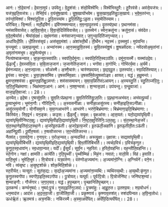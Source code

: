 

  
आन॑:। नो॒दे॒वानां॑। दे॒वाना॒मुप॑। उप॑वेतु। वे॒तु॒शंस॑:। शंसो॒विश्वे॑भि:। विश्वे॑भिस्तु॒रै:। तु॒रैरव॑से। अव॑से॒यज॑त्र:। यज॑त्र॒इति॒यज॑त्र:।। तेभि॑र्व॒यं। व॒यंसु॑ष॒खाय॑:। सु॒ष॒खायो॑भवेम। सु॒स॒खाय॒इति॑सु॒ऽस॒खाय॑:। भ॒वे॒म॒तर॑न्त;। तर॑न्तो॒विश्वा॑। विश्वा॑दुरि॒ता। दु॒रि॒तास्या॑म। दु॒रि॒तेति॑दु॒:ऽइ॒ता। स्या॒मेति॑स्याम।।  
परि॑चित्। चि॒न्मर्त॑:। मर्तो॒द्रवि॑णं। द्रवि॑णम्ममन्यात्। म॒म॒न्या॒दृ॒तस्य॑। दृ॒तस्य॑प॒था। प॒थानम॑सा। नम॑साविवासेत्। आ॒वि॒वा॒से॒त्। वि॒वा॒से॒दिति॑विवासेत्।। उ॒तस्वेन॑। स्वेन॒क्रतु॑ना। क्रतु॑ना॒सं। संव॑देत। व॒दे॒त॒श्रेयां॑सं। श्रेया॑सं॒दक्षं॑। दक्षं॒मन॑सा। मन॑साजगृभ्यात्। ज॒गृ॒भ्या॒दिति॑जगृभ्यात्।।  
अधा॑यिधी॒ति:। धी॒तिरस॑सृग्रं। अस॑सृग्र॒मंशा॑:। अंशा॑स्ती॒र्थे। ती॒र्थेन। नद॒स्मं। द॒स्ममुप॑। मुप॑यन्ति। य॒न्त्यूमा॑:। ऊमा॒इत्यूमा॑:।। अभ्या॑नस्म। आ॒न॒स्म॒सु॒वि॒तस्य॑। सु॒वि॒तस्य॑शू॒षं। शू॒षन्नवे॑दस:। नवे॑दसोअ॒मृता॑नां। अ॒मृता॑नामभूम। अ॒भू॒मेत्य॑भूम।।  
नित्य॑श्चाकन्यात्। चा॒क॒न्या॒त्स्वप॑ति:। स्वप॑ति॒र्दमू॑ना:। स्वप॑ति॒रिति॒स्वऽप॑ति:। दमू॑ना॒यस्मै॑। यस्मा॑उदे॒व:। ऊँ॒इत्यूँ॑। दे॒वस्स॑वि॒ता। स॒वि॒ताज॒जान॑। ज॒जानेति॑ज॒जान॑।। भगो॑वा। वा॒गोभि॑:। गोभि॑रर्य॒मा। अ॒र्यमें। ईम॑नज्यात्। अ॒न॒ज्या॒त्स:। सोअ॑स्मै। अ॒स्मै॒चारु॑:। चारु॑श्छदयत्। छ॒द॒य॒दु॒त। उ॒तस्या॑त्। स्या॒दिति॑स्यात्।।  
इ॒यंसा। साभू॑या:। भू॒या॒उ॒षसा॑मिव। उ॒षसा॑मिव॒क्षा:। उ॒षसा॑मि॒वेत्यु॒षसां॑ऽइव। क्षायत्। यद्ध॑। ह॒क्षु॒मन्त॑:। क्षु॒मन्त॒श्शव॑सा। क्षु॒मन्त॒इति॑क्षु॒ऽमन्त॑:। शव॑सासमायन्। स॒मा॒य॒न्निति॑संऽआयन्।। अ॒स्यस्तु॒तिं। स्तु॒तिञ्ज॑रि॒तु:। ज॒रि॒तुर्भिक्ष॑माणा:। भिक्ष॑माणा॒आन॑:। आन॑:। न॒श्श॒ग्मास॑:। श॒ग्मास॒उप॑। उप॑यन्तु। य॒न्तु॒वाजा॑:। वाजा॒इति॒वाजा॑:।। 28।।  
अ॒स्येत्। इदे॒षा। ए॒षासु॑म॒ति:। सु॒म॒ति:प॑प्रथा॒ना। सु॒म॒तिरिति॑सु॒ऽम॒ति:। प॒प्र॒था॒नाअभ॑वत्। अभ॑वत्पू॒र्व्या। पू॒व्याभूम॑ना। भूम॑ना॒गौ:। गौरिति॒गौ;।। अ॒स्यसनी॑ळा:। सनी॑ळा॒असु॑रस्य। सनी॑ळा॒इति॒सऽनी॑ळा:। असु॑रस्य॒योनौ॑। योनौ॑समा॒ने। स॒मा॒नआभर॑णॆ। आभर॑णे। भर॑णे॒बिभ्र॑माणा:। बिभ्र॑माणा॒इति॒बिभ्र॑माणा:।  
किंस्वि॑त्। स्वि॒द्वनं॑। वन॒ङ्क:। कउ॒स:। ऊँँ॒इत्यूँ॑। सवृ॒क्ष:। वृ॒क्षआ॑स:। आ॒स॒यत॑:। यतो॒द्यावा॑पृथि॒वी। द्यावा॑पृथि॒वीनि॑ष्टत॒क्षु:। द्यावा॑पृथि॒वीइति॒द्यावा॑पृथि॒वी। नि॒ष्ट॒त॒क्षुरिति॑नि॒:ऽत॒त॒क्षु:।। सं॒त॒स्था॒नेअ॒जरे॑। सं॒त॒स्था॒नेइति॑सं॒ऽत॒स्था॒ने। अ॒जरे॑इ॒तऊ॑ती। अ॒जरे॒इत्य॒जरे॑। इ॒तऊ॑ती॒अहा॑नि। इ॒तऊ॒तीती॒त:ऽऊ॑ती। अहा॑निपू॒र्वीः। पू॒र्वीरु॒षस॑:। रु॒षसो॑जरन्त। ज॒र॒न्तेति॑जरन्त।।  
नैतव॑त्। ए॒ताव॑दे॒ना। ए॒नाप॒र:। प॒रोअ॒न्यत्। अ॒न्यदस्ति॑। अस्त्यु॒क्षा। उ॒क्षास:। सद्यावा॑पृथि॒वी। द्यावा॑पृथि॒वीबि॑भर्ति। द्यावा॑पृथि॒वीइति॒द्यावा॑पृथि॒वी। बि॒भ॒र्तीति॑बिभर्ति।। त्वचं॑प॒वित्रं॑। प॒वित्रं॑कृणुत। कृ॒णु॒त॒स्व॒धावा॑न्। स्व॒धावा॒न्यत्। यदीं॑। ईं॒सूर्यं॑। सूर्यं॒न। नह॒रित॑:। ह॒रितो॒वह॑न्ति। वह॒न्तीति॒वह॑न्ति।।  
स्ते॒गोन। नक्षां। क्षामति॑। अत्ये॑ति। ए॒ति॒पृ॒थ्वीं। पृ॒थ्वीम्मिहं॑। मिहं॒न। नवात॑;। वातो॒वि। विह॑। ह॒वाति॑। वाति॒भूम॑। भूमेति॒भूम॑।। मि॒त्रोयत्र॑। यत्र॒वरु॑ण:। वरु॑णोअ॒ज्यमा॑न:। अ॒ज्यमा॑नो॒ग्नि:। अ॒ग्निर्वने॑। वने॒न। नवि। व्य॑सृष्ट। अ॒सृ॒ष्ट॒शोकं॑। शोक॒मिति॒शोकं॑।।  
स्त॒रीर्यत्। यत्सूत॑:। सूत॑स॒द्य:। स॒द्योअ॒ज्यमा॑ना। अ॒ज्यमा॑ना॒व्यथि॑:। व्यथि॑रव्य॒थी:। अ॒व्य॒थी:कृ॑णुत। कृ॒णु॒तस्वगो॑पा। स्वगो॑पा॒इति॒स्वऽगो॑पा।। पु॒त्रोयत्। यत्पूर्व॑:। पूर्वः॑पि॒त्रो:। पि॒त्रोर्जनि॑ष्ट। जनि॑ष्टश॒म्यां। श॒म्याङ्गौ:। गौर्ज॑गार। ज॒गा॒र॒यत्। यद्ध॑। ह॒पृ॒च्छान्। पृ॒च्छानिति॑पृ॒च्छान्।।  
उ॒तकण्वं॑। कण्वं॑नृ॒षद॑:। नृ॒षद॑:पु॒त्रं। नृ॒सद॒इति॑नृ॒ऽसद॑:। पु॒त्रमा॑हु:। आ॒हु॒रु॒त। उ॒तश्या॒व:। श्या॒वोधनं॑। धन॒माद॑त्त। आद॑त्त। अ॒द॒त्त॒वा॒जी। वा॒जीति॑वा॒जी।। प्रकृ॒ष्णाय॑। कृ॒ष्णाय॒रुश॑त्। रुश॑दपिन्वत। अ॒पि॒न्व॒तोध॑:। ऊध॑र्ऋ॒तं। ऋ॒तमत्र॑। अत्र॒नकि॑:। नकि॑रस्मै। अ॒स्मा॒अपी॑पेत्। अपी॑पे॒दित्यपी॑पेत्।। 28।।  
